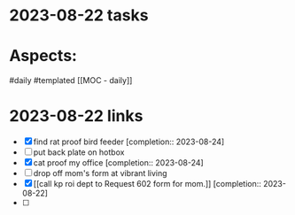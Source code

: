 
# 2023-08-22 tasks



# Aspects:
#daily #templated
[[MOC - daily]]

# 2023-08-22 links
- [x] find rat proof bird feeder  [completion:: 2023-08-24]
- [ ] put back plate on hotbox
- [x] cat proof my office  [completion:: 2023-08-24]
- [ ] drop off mom's form at vibrant living
- [x] [[call kp roi dept to Request 602 form for mom.]]  [completion:: 2023-08-22]
- [ ] 





